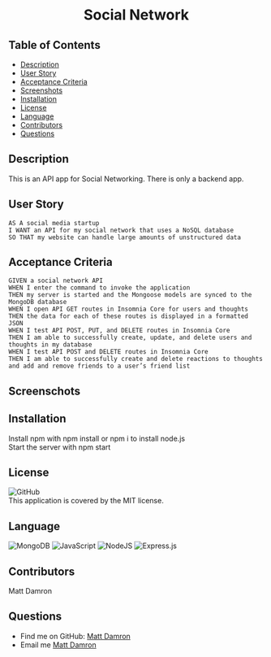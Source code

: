<h1 align="center">
Social Network
</h1>

## Table of Contents
- [Description](#description)
- [User Story](#user-story)
- [Acceptance Criteria](#Acceptance-criteria)
- [Screenshots](#screenshots)
- [Installation](#installation)
- [License](#license)
- [Language](#language)
- [Contributors](#contributors)
- [Questions](#questions)

## Description
This is an API app for Social Networking.  There is only a backend app.

## User Story
```
AS A social media startup
I WANT an API for my social network that uses a NoSQL database
SO THAT my website can handle large amounts of unstructured data
```

## Acceptance Criteria
```
GIVEN a social network API
WHEN I enter the command to invoke the application
THEN my server is started and the Mongoose models are synced to the MongoDB database
WHEN I open API GET routes in Insomnia Core for users and thoughts
THEN the data for each of these routes is displayed in a formatted JSON
WHEN I test API POST, PUT, and DELETE routes in Insomnia Core
THEN I am able to successfully create, update, and delete users and thoughts in my database
WHEN I test API POST and DELETE routes in Insomnia Core
THEN I am able to successfully create and delete reactions to thoughts and add and remove friends to a user’s friend list
```

## Screenschots
<!-- [](./images/home.png) -->

## Installation
Install npm with npm install or npm i to install node.js<br />
Start the server with npm start

## License
![GitHub](https://img.shields.io/github/license/matthewdamron/social-network)<br />
This application is covered by the MIT license. 

## Language
<img alt="MongoDB" src ="https://img.shields.io/badge/MongoDB-%234ea94b.svg?&style=for-the-badge&logo=mongodb&logoColor=white"/>
<img alt="JavaScript" src="https://img.shields.io/badge/javascript%20-%23323330.svg?&style=for-the-badge&logo=javascript&logoColor=%23F7DF1E"/>
<img alt="NodeJS" src="https://img.shields.io/badge/node.js%20-%2343853D.svg?&style=for-the-badge&logo=node.js&logoColor=white"/>
<img alt="Express.js" src="https://img.shields.io/badge/express.js%20-%23404d59.svg?&style=for-the-badge"/>

## Contributors
Matt Damron

## Questions
- Find me on GitHub: [Matt Damron](https://github.com/matthewdamron)<br />
- Email me [Matt Damron](mailto:mattdamron@msn.com)
